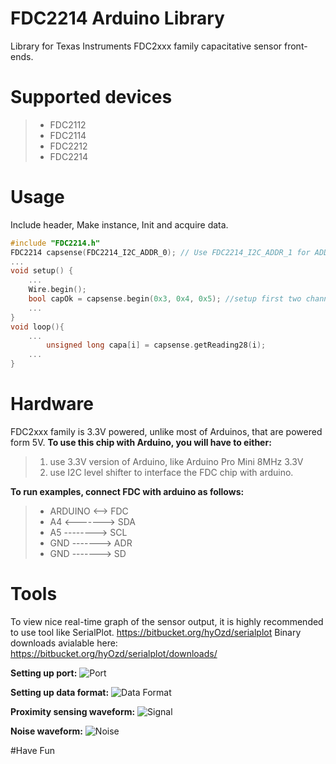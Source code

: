 # FDC2214 Arduino Library
Library for Texas Instruments FDC2xxx family capacitative sensor front-ends.

# Supported devices
>* FDC2112 
>* FDC2114
>* FDC2212
>* FDC2214

# Usage
Include header, Make instance, Init and acquire data.

```cpp
#include "FDC2214.h"
FDC2214 capsense(FDC2214_I2C_ADDR_0); // Use FDC2214_I2C_ADDR_1 for ADDR = VCC
...
void setup() {
    ...
    Wire.begin();
    bool capOk = capsense.begin(0x3, 0x4, 0x5); //setup first two channels, autoscan with 2 channels, deglitch at 10MHz 
    ...
}
void loop(){
    ...
        unsigned long capa[i] = capsense.getReading28(i);  
    ...
}
```

# Hardware
FDC2xxx family is 3.3V powered, unlike most of Arduinos, that are powered form 5V.
**To use this chip with Arduino, you will have to either:**
> 1. use 3.3V version of Arduino, like Arduino Pro Mini 8MHz 3.3V 
> 2. use I2C level shifter to interface the FDC chip with arduino.

**To run examples, connect FDC with arduino as follows:**
 >* ARDUINO <--> FDC 
 >* A4 <-------> SDA
 >* A5 --------> SCL
 >* GND -------> ADR
 >* GND -------> SD
  
# Tools
To view nice real-time graph of the sensor output, it is highly recommended to use tool like SerialPlot.
https://bitbucket.org/hyOzd/serialplot
Binary downloads avialable here: https://bitbucket.org/hyOzd/serialplot/downloads/

**Setting up port:**
![Port](https://github.com/zharijs/FDC2214/blob/master/extras/images/fdc-on-serialplot-port.PNG?raw=true "Port")

**Setting up data format:**
![Data Format](https://github.com/zharijs/FDC2214/blob/master/extras/images/fdc-on-serialplot-dataformat.PNG?raw=true "Data Format")

**Proximity sensing waveform:**
![Signal](https://github.com/zharijs/FDC2214/blob/master/extras/images/fdc-on-serialplot-signal.PNG?raw=true "Signal")

**Noise waveform:**
![Noise](https://github.com/zharijs/FDC2214/blob/master/extras/images/fdc-on-serialplot-noise.PNG?raw=true "Noise")

#Have Fun
